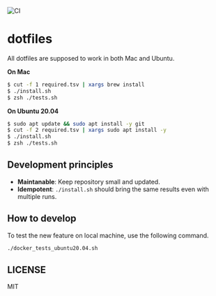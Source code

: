 ![CI](https://github.com/sotetsuk/dotfiles/workflows/CI/badge.svg)

# dotfiles

All dotfiles are supposed to work in both Mac and Ubuntu. 

**On Mac**

```sh
$ cut -f 1 required.tsv | xargs brew install
$ ./install.sh
$ zsh ./tests.sh
```

**On Ubuntu 20.04**

```sh
$ sudo apt update && sudo apt install -y git
$ cut -f 2 required.tsv | xargs sudo apt install -y
$ ./install.sh
$ zsh ./tests.sh
```

## Development principles

- **Maintanable**: Keep repository small and updated.
- **Idempotent**: `./install.sh` should bring the same results even with multiple runs.

## How to develop

To test the new feature on local machine, use the following command.

```sh
./docker_tests_ubuntu20.04.sh
```

## LICENSE

MIT
